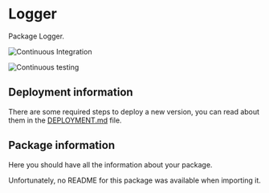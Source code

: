 # Logger

Package Logger.

![Continuous Integration](https://github.bitwa.la/bitwala-cryptobank-squad/package-logger/workflows/Continuous%20Integration/badge.svg)

![Continuous testing](https://github.bitwa.la/bitwala-cryptobank-squad/package-logger/workflows/Continuous%20Testing/badge.svg?event=push)


## Deployment information

There are some required steps to deploy a new version, you can read about them in the [DEPLOYMENT.md](DEPLOYMENT.md) file.

## Package information

Here you should have all the information about your package.

Unfortunately, no README for this package was available when importing it.
